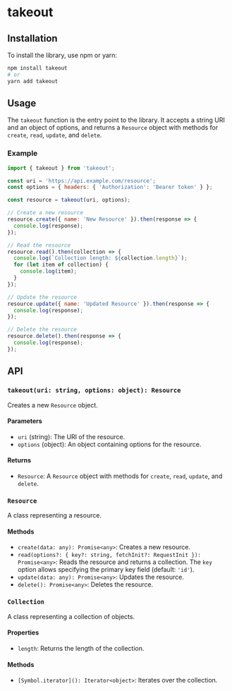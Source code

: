 # takeout

## Installation

To install the library, use npm or yarn:

```sh
npm install takeout
# or
yarn add takeout
```

## Usage

The `takeout` function is the entry point to the library. It accepts a string URI and an object of options, and returns a `Resource` object with methods for `create`, `read`, `update`, and `delete`.

### Example

```javascript
import { takeout } from 'takeout';

const uri = 'https://api.example.com/resource';
const options = { headers: { 'Authorization': 'Bearer token' } };

const resource = takeout(uri, options);

// Create a new resource
resource.create({ name: 'New Resource' }).then(response => {
  console.log(response);
});

// Read the resource
resource.read().then(collection => {
  console.log(`Collection length: ${collection.length}`);
  for (let item of collection) {
    console.log(item);
  }
});

// Update the resource
resource.update({ name: 'Updated Resource' }).then(response => {
  console.log(response);
});

// Delete the resource
resource.delete().then(response => {
  console.log(response);
});
```

## API

### `takeout(uri: string, options: object): Resource`

Creates a new `Resource` object.

#### Parameters

- `uri` (string): The URI of the resource.
- `options` (object): An object containing options for the resource.

#### Returns

- `Resource`: A `Resource` object with methods for `create`, `read`, `update`, and `delete`.

### `Resource`

A class representing a resource.

#### Methods

- `create(data: any): Promise<any>`: Creates a new resource.
- `read(options?: { key?: string, fetchInit?: RequestInit }): Promise<any>`: Reads the resource and returns a collection. The `key` option allows specifying the primary key field (default: `'id'`).
- `update(data: any): Promise<any>`: Updates the resource.
- `delete(): Promise<any>`: Deletes the resource.

### `Collection`

A class representing a collection of objects.

#### Properties

- `length`: Returns the length of the collection.

#### Methods

- `[Symbol.iterator](): Iterator<object>`: Iterates over the collection.
